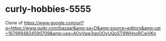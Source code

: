 # curly-hobbies-5555
Clone of https://www.google.com/url?q=https://www.quikr.com/bazaar&amp;sa=D&amp;source=editors&amp;ust=1679994824590709&amp;usg=AOvVaw3goOOyUQoST9WHnoRCwVKn

